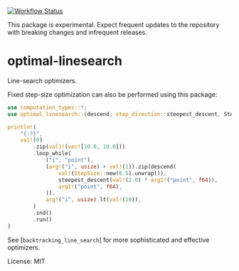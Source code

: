 [![Workflow Status](https://github.com/justinlovinger/optimal-rs/workflows/build/badge.svg)](https://github.com/justinlovinger/optimal-rs/actions?query=workflow%3A%22build%22)

This package is experimental.
Expect frequent updates to the repository
with breaking changes
and infrequent releases.

# optimal-linesearch

Line-search optimizers.

Fixed step-size optimization can also be performed
using this package:

```rust
use computation_types::*;
use optimal_linesearch::{descend, step_direction::steepest_descent, StepSize};

println!(
    "{:?}",
    val!(0)
        .zip(val1!(vec![10.0, 10.0]))
        .loop_while(
            ("i", "point"),
            (arg!("i", usize) + val!(1)).zip(descend(
                val!(StepSize::new(0.5).unwrap()),
                steepest_descent(val!(2.0) * arg1!("point", f64)),
                arg1!("point", f64),
            )),
            arg!("i", usize).lt(val!(10)),
        )
        .snd()
        .run()
)
```

See [`backtracking_line_search`] for more sophisticated and effective optimizers.

License: MIT
